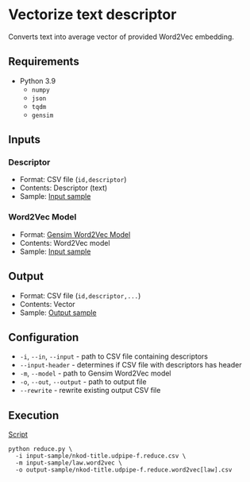 # Vectorize text descriptor

Converts text into average vector of provided Word2Vec embedding.

## Requirements

- Python 3.9
    - `numpy`
    - `json`
    - `tqdm`
    - `gensim`

## Inputs

### Descriptor

- Format: CSV file (`id,descriptor`)
- Contents: Descriptor (text)
- Sample: [Input sample](input-sample/nkod-title.udpipe-f.reduce.csv)

### Word2Vec Model

- Format: [Gensim Word2Vec Model](https://radimrehurek.com/gensim/models/word2vec.html)
- Contents: Word2Vec model
- Sample: [Input sample](https://doi.org/10.5281/zenodo.3975084)

## Output

- Format: CSV file (`id,descriptor,...`)
- Contents: Vector
- Sample: [Output sample](output-sample/nkod-title.udpipe-f.reduce.word2vec[law].csv)

## Configuration

- `-i`, `--in`, `--input` - path to CSV file containing descriptors
- `--input-header` - determines if CSV file with descriptors has header
- `-m`, `--model` - path to Gensim Word2Vec model
- `-o`, `--out`, `--output` - path to output file
- `--rewrite` - rewrite existing output CSV file

## Execution

[Script](script)
```shell
python reduce.py \
  -i input-sample/nkod-title.udpipe-f.reduce.csv \
  -m input-sample/law.word2vec \
  -o output-sample/nkod-title.udpipe-f.reduce.word2vec[law].csv
```
